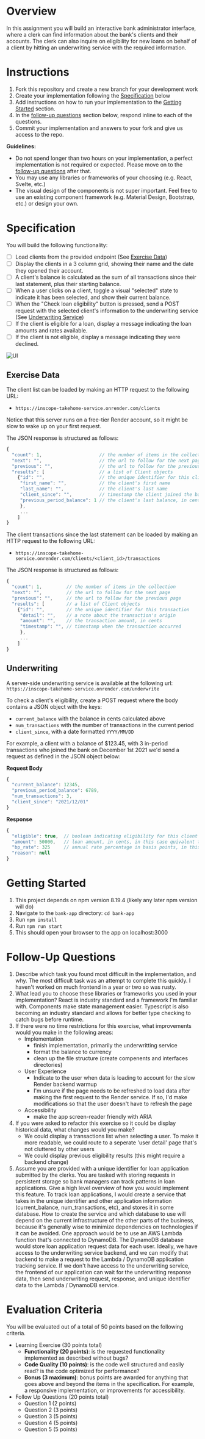 # Overview

In this assignment you will build an interactive bank administrator interface, where a clerk can find information about the bank's clients and their accounts. The clerk can also inquire on eligibility for new loans on behalf of a client by hitting an underwriting service with the required information.


# Instructions
1. Fork this repository and create a new branch for your development work
1. Create your implementation following the [Specification](#specification) below
1. Add instructions on how to run your implementation to the [Getting Started](#getting-started) section.
1. In the [follow-up questions](#follow-up-questions) section below, respond inline to each of the questions.
1. Commit your implementation and answers to your fork and give us access to the repo.

**Guidelines:**
- Do not spend longer than two hours on your implementation, a perfect implementation is not required or expected. Please move on to the [follow-up questions](#follow-up-questions) after that.
- You may use any libraries or frameworks of your choosing (e.g. React, Svelte, etc.)
- The visual design of the components is not super important. Feel free to use an existing component framework (e.g. Material Design, Bootstrap, etc.) or design your own.


# Specification

You will build the following functionality:
  - [ ] Load clients from the provided endpoint (See [Exercise Data](#exercise-data))
  - [ ] Display the clients in a 3 column grid, showing their name and the date they opened their account.
  - [ ] A client's balance is calculated as the sum of all transactions since their last statement, plus their starting balance.
  - [ ] When a user clicks on a client, toggle a visual "selected" state to indicate it has been selected, and show their current balance.
  - [ ] When the "Check loan eligibility" button is pressed, send a POST request with the selected client's information to the underwriting service (See [Underwriting Service](#underwriting))
  - [ ] If the client is eligible for a loan, display a message indicating the loan amounts and rates available.
  - [ ] If the client is not eligible, display a message indicating they were declined.

![UI](img/bank-ui.jpg)

## Exercise Data

The client list can be loaded by making an HTTP request to the following URL:
- `https://inscope-takehome-service.onrender.com/clients`

Notice that this server runs on a free-tier Render account, so it might be slow to wake up on your first request.


The JSON response is structured as follows:
```js
{
  "count": 1,                     // the number of items in the collection
  "next": "",                     // the url to follow for the next page
  "previous": "",                 // the url to follow for the previous page
  "results": [                    // a list of Client objects
    {"id": "",                    // the unique identifier for this client
     "first_name": "",            // the client's first name
     "last_name": "",             // the client's last name
     "client_since": "",          // timestamp the client joined the bank
     "previous_period_balance": 1 // the client's last balance, in cents
     },
     ...
    ]
}

````


The client transactions since the last statement can be loaded by making an HTTP request to the following URL:

- `https://inscope-takehome-service.onrender.com/clients/<client_id>/transactions`

The JSON response is structured as follows:

```js
{
  "count": 1,         // the number of items in the collection
  "next": "",         // the url to follow for the next page
  "previous": "",     // the url to follow for the previous page
  "results": [        // a list of Client objects
    {"id": "",        // the unique identifier for this transaction
     "detail": "",    // a note about the transaction's origin
     "amount": "",    // the transaction amount, in cents
     "timestamp": "", // timestamp when the transaction occurred
     },
     ...
    ]
}
```

## Underwriting

A server-side underwriting service is available at the following url:
`https://inscope-takehome-service.onrender.com/underwrite`


To check a client's eligibility, create a POST request where the body contains a JSON object with the keys:

- `current_balance` with the balance in cents calculated above
- `num_transactions` with the number of transactions in the current period
- `client_since`, with a date formatted `YYYY/MM/DD`

For example, a client with a balance of $123.45, with 3 in-period transactions who joined the bank on December 1st 2021 we'd send a request as defined in the JSON object below:

**Request Body**
```js
{
  "current_balance": 12345,
  "previous_period_balance": 6789,
  "num_transactions": 3,
  "client_since": "2021/12/01"
}
```

**Response**
```js
{
  "eligible": true,  // boolean indicating eligibility for this client
  "amount": 50000,   // loan amount, in cents, in this case quivalent to $500.00
  "bp_rate": 325     // annual rate percentage in basis points, in this case equivalent to 3.25%
  "reason": null
}
```

# Getting Started

1. This project depends on npm version 8.19.4 (likely any later npm version will do)
2. Navigate to the `bank-app` directory: `cd bank-app`
3. Run `npm install`
4. Run `npm run start`
5. This should open your browser to the app on localhost:3000

# Follow-Up Questions

  1. Describe which task you found most difficult in the implementation, and why.
  The most difficult task was an attempt to complete this quickly. I haven't worked on much frontend in a year or two so was rusty.
  2. What lead you to choose these libraries or frameworks you used in your implementation?
  React is industry standard and a framework I'm familiar with. Components make state management easier.
  Typescript is also becoming an industry standard and allows for better type checking to catch bugs before runtime. 
  3. If there were no time restrictions for this exercise, what improvements would you make in the following areas:
      - Implementation 
        * finish implementation, primarily the underwritting service
        * format the balance to currency
        * clean up the file structure (create compenents and interfaces directories)
      - User Experience
        * Indicate to the user when data is loading to account for the slow Render backend warmup
        * I'm unsure if the page needs to be refreshed to load data after making the first request to the Render service. If so, I'd make modifications so that the user doesn't have to refresh the page
      - Accessibility
        * make the app screen-reader friendly with ARIA
  4. If you were asked to refactor this exercise so it could be display historical data, what changes would you make?
      - We could display a transactions list when selecting a user. To make it more readable, we could route to a seperate 'user detail' page that's not cluttered by other users
      - We could display previous eligibility results (this might require a backend change)
  5. Assume you are provided with a unique identifier for loan application submitted by the clerks. You are tasked with storing requests in persistent storage so bank managers can track patterns in loan applications. Give a high level overview of how you would implement this feature.
  To track loan applications, I would create a service that takes in the unique identifier and other application information (current_balance, num_transactions, etc), and stores it in some database. How to create the service and which database to use will depend on the current infrastructure of the other parts of the business, because it's generally wise to minimize dependencies on technologies if it can be avoided. One approach would be to use an AWS Lambda function that's connected to DynamoDB. The DynamoDB database would store loan application request data for each user. Ideally, we have access to the underwriting service backend, and we can modify that backend to make a request to the Lambda / DynamoDB application tracking service. If we don't have access to the underwriting service, the frontend of our application can wait for the underwriting response data, then send underwriting request, response, and unique identifier data to the Lambda / DynamoDB service.

# Evaluation Criteria

You will be evaluated out of a total of 50 points based on the following criteria.

  - Learning Exercise (30 points total)
    - **Functionality (20 points)**: is the requested functionality implemented as described without bugs?
    - **Code Quality (10 points)**: is the code well structured and easily read? is the code optimized for performance?
    - **Bonus (3 maximum)**: bonus points are awarded for anything that goes above and beyond the items in the specification.  For example, a responsive implementation, or improvements for accessibility.
  - Follow Up Questions (20 points total)
    - Question 1 (2 points)
    - Question 2 (3 points)
    - Question 3 (5 points)
    - Question 4 (5 points)
    - Question 5 (5 points)
